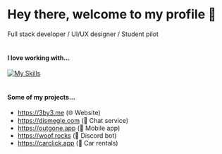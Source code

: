 # Hey there, welcome to my profile 👋
Full stack developer / UI/UX designer / Student pilot <br> 
<br>
#### I love working with...
[![My Skills](https://skillicons.dev/icons?i=go,js,react,nextjs,mongodb,redis,postgres,git,cloudflare,vercel,aws,nodejs,html,css,tailwind,figma,ps,raspberrypi,linux,ubuntu&perline=10)](https://skillicons.dev)
<br>
<br>
#### Some of my projects...
- https://3by3.me (🌐 Website)
- https://dismegle.com (💬 Chat service)
- https://outgone.app (📱 Mobile app)
- https://woof.rocks (🤖 Discord bot)
- https://carclick.app (🚗 Car rentals)

